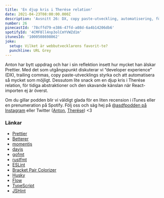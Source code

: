 ```yaml
---
title: 'En djup kris i Therése relation'
date: 2021-04-23T08:00:00.000Z
description: 'Avsnitt 26: DX, copy paste-utveckling, automatisering, för tidiga abstraktioner och mycket annat.'
number: 26
pinecastId: '78cffd79-e386-47fd-a08d-6a4b14206db6'
spotifyId: '4CMF8ll4np3olCmYVWZd1m'
itunesId: '1000508698062'
joke:
  setup: Vilket är webbutvecklarens favorit-te?
  punchline: URL Grey
---
```


Anton har bytt uppdrag och har i sin reflektion insett hur mycket han älskar Prettier. Med det som utgångspunkt diskuterar vi “developer experience” (DX), trailing commas, copy paste-utvecklings styrka och att automatisera så mycket som möjligt. Dessutom lite snack om en djup kris i Therése relation, för tidiga abstraktioner och den skavande känslan när React-importen ej är överst.

Om du gillar podden blir vi väldigt glada för en liten recension i iTunes eller en prenumeration på Spotify. Följ oss och säg hej på [@asdfpodden på Instagram](https://www.instagram.com/asdfpodden/) eller Twitter ([Anton](https://twitter.com/Awnton), [Therése](https://twitter.com/tkomstadius)) &lt;3

### Länkar

- [Prettier](https://prettier.io/)
- [Betterer](https://github.com/phenomnomnominal/betterer)
- [momentjs](https://momentjs.com/)
- [dayjs](https://day.js.org/)
- [gofmt](https://golang.org/cmd/gofmt/)
- [rustfmt](https://github.com/rust-lang/rustfmt)
- [ESLint](https://eslint.org/)
- [Bracket Pair Colorizer](https://github.com/CoenraadS/Bracket-Pair-Colorizer-2)
- [Husky](https://github.com/typicode/husky)
- [Flow](https://flow.org/)
- [TypeScript](https://www.typescriptlang.org)
- [JSHint](https://jshint.com/)
